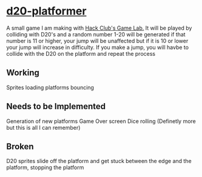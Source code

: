 # [d20-platformer](hackclub.github.io/game-lab/?file=recoMJQRAx518J5d1)

A small game I am making with [Hack Club's Game Lab.](https://github.com/hackclub/game-lab) It will be played by colliding with D20's and a random number 1-20 will be generated if that number is 11 or higher, your jump will be unaffected but if it is 10 or lower your jump will increase in difficulty. If you make a jump, you will havbe to collide with the D20 on the platform and repeat the process

## Working

Sprites loading 
platforms bouncing

## Needs to be Implemented

Generation of new platforms
Game Over screen
Dice rolling
(Definetly more but this is all I can remember)


## Broken

D20 sprites slide off the platform and get stuck between the edge and the platform, stopping the platform
